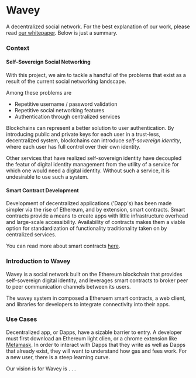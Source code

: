 # Wavey
A decentralized social network.  For the best explanation of our work, please read [our whitepaper]().  Below is just a summary.

### Context
#### Self-Sovereign Social Networking
With this project, we aim to tackle a handful of the problems that exist as a result of the current social networking landscape.

Among these problems are 
* Repetitive username / password validation
* Repetitive social networking features
* Authentication through centralized services

Blockchains can represent a better solution to user authentication.  By introducing public and private keys for each user in a trust-less, decentralized system, blockchains can introduce *self-sovereign identity*, where each user has full control over their own identity.  

Other services that have realized self-sovereign identity have decoupled the featur of digital identity management from the utility of a service for which one would need a digital identity.  Without such a service, it is undesirable to use such a system.

#### Smart Contract Development
Development of decentralized applications ('Dapp's) has been made simpler via the rise of Ethereum, and by extension, smart contracts.  Smart contracts provide a means to create apps with little infrastructure overhead and large-scale accessibility.  Availability of contracts makes them a viable option for standardization of functionality traditionality taken on by centralized services.

You can read more about smart contracts [here](http://solidity.readthedocs.io/en/develop/introduction-to-smart-contracts.html).

### Introduction to Wavey
Wavey is a social network built on the Ethereum blockchain that provides self-sovereign digital identity, and leverages smart contracts to broker peer to peer communication channels between its users.

The wavey system in composed a Etheruem smart contracts, a web client, and libraries for developers to integrate connectivity into their apps.

### Use Cases
Decentralized app, or Dapps, have a sizable barrier to entry.  A developer must first download an Ethereum light clien, or a chrome extension like [Metamask]().  In order to interact with Dapps that they write as well as Dapps that already exist, they will want to understand how gas and fees work.  For a new user, there is a steep learning curve.

Our vision is for Wavey is . . .  
